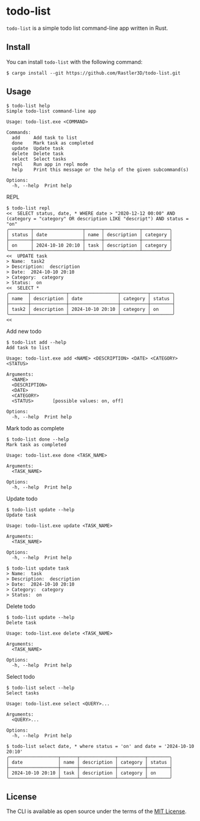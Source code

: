 # todo-list


`todo-list` is a simple todo list command-line app written in Rust.


## Install

You can install `todo-list` with the following command:

```console
$ cargo install --git https://github.com/Rastler3D/todo-list.git
```


## Usage

```console
$ todo-list help
Simple todo-list command-line app

Usage: todo-list.exe <COMMAND>

Commands:
  add     Add task to list
  done    Mark task as completed
  update  Update task
  delete  Delete task
  select  Select tasks
  repl    Run app in repl mode
  help    Print this message or the help of the given subcommand(s)

Options:
  -h, --help  Print help

```

REPL

```console
$ todo-list repl
<<  SELECT status, date, * WHERE date > "2020-12-12 00:00" AND (category = "category" OR description LIKE "descript") AND status = "on"
╭────────┬──────────────────┬──────┬─────────────┬──────────╮
│ status │ date             │ name │ description │ category │
├────────┼──────────────────┼──────┼─────────────┼──────────┤
│ on     │ 2024-10-10 20:10 │ task │ description │ category │
╰────────┴──────────────────┴──────┴─────────────┴──────────╯
<<  UPDATE task
> Name:  task2
> Description:  description
> Date:  2024-10-10 20:10
> Category:  category
> Status:  on
<<  SELECT *
╭───────┬─────────────┬──────────────────┬──────────┬────────╮
│ name  │ description │ date             │ category │ status │
├───────┼─────────────┼──────────────────┼──────────┼────────┤
│ task2 │ description │ 2024-10-10 20:10 │ category │ on     │
╰───────┴─────────────┴──────────────────┴──────────┴────────╯
<<
```

Add new todo

```console
$ todo-list add --help
Add task to list

Usage: todo-list.exe add <NAME> <DESCRIPTION> <DATE> <CATEGORY> <STATUS>

Arguments:
  <NAME>
  <DESCRIPTION>
  <DATE>
  <CATEGORY>
  <STATUS>       [possible values: on, off]

Options:
  -h, --help  Print help

```

Mark todo as complete

```console
$ todo-list done --help
Mark task as completed

Usage: todo-list.exe done <TASK_NAME>

Arguments:
  <TASK_NAME>

Options:
  -h, --help  Print help

```

Update todo

```sh-
$ todo-list update --help
Update task

Usage: todo-list.exe update <TASK_NAME>

Arguments:
  <TASK_NAME>

Options:
  -h, --help  Print help
  
$ todo-list update task
> Name:  task
> Description:  description
> Date:  2024-10-10 20:10
> Category:  category
> Status:  on
```
Delete todo

```console
$ todo-list update --help
Delete task

Usage: todo-list.exe delete <TASK_NAME>

Arguments:
  <TASK_NAME>

Options:
  -h, --help  Print help
```
Select todo

```console
$ todo-list select --help
Select tasks

Usage: todo-list.exe select <QUERY>...

Arguments:
  <QUERY>...

Options:
  -h, --help  Print help
  
$ todo-list select date, * where status = 'on' and date = '2024-10-10 20:10'
╭──────────────────┬──────┬─────────────┬──────────┬────────╮
│ date             │ name │ description │ category │ status │
├──────────────────┼──────┼─────────────┼──────────┼────────┤
│ 2024-10-10 20:10 │ task │ description │ category │ on     │
╰──────────────────┴──────┴─────────────┴──────────┴────────╯
```

## License

The CLI is available as open source under the terms of the [MIT License](http://opensource.org/licenses/MIT).
